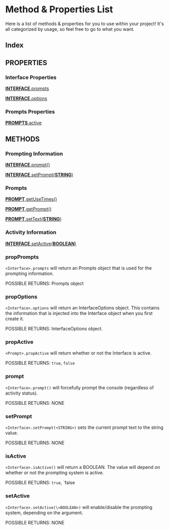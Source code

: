 Method & Properties List
======================================

Here is a list of methods & properties for you to use within your project!
It's all categorized by usage, so feel free to go to what you want.

Index
--------------------------------------

## PROPERTIES

### Interface Properties
[**INTERFACE**.prompts](#propPrompts)

[**INTERFACE**.options](#propOptions)

### Prompts Properties
[**PROMPTS**.active](#propActive)

## METHODS

### Prompting Information
[**INTERFACE**.prompt()](#prompt)

[**INTERFACE**.setPrompt(**STRING**)](#setprompt)

### Prompts
[**PROMPT**.getUseTimes()](#getUseTimes)

[**PROMPT**.getPrompt()](#getPrompt)

[**PROMPT**.setText(**STRING**)](#setText)

### Activity Information
[**INTERFACE**.setActive(**BOOLEAN**)](#setactive)

### propPrompts

`<Interface>.prompts` will return an Prompts object that is used for the prompting information.

POSSIBLE RETURNS:
Prompts object

### propOptions

`<Interface>.options` will return an InterfaceOptions object. This contains the information that is injected into the Interface object when you first create it.

POSSIBLE RETURNS:
InterfaceOptions object.

### propActive

`<Prompt>.propActive` will return whether or not the Interface is active.

POSSIBLE RETURNS:
`true`,
`false`

### prompt

`<Interface>.prompt()` will forcefully prompt the console (regardless of activity status).

POSSIBLE RETURNS:
NONE

### setPrompt

`<Interface>.setPrompt(<STRING>)` sets the current prompt text to the string value.

POSSIBLE RETURNS:
NONE

### isActive

`<Interface>.isActive()` will return a BOOLEAN. The value will depend on whether or not the prompting system is active.

POSSIBLE RETURNS:
`true`,
`false

### setActive

`<Interface>.setActive(\<BOOLEAN>)` will enable/disable the prompting system, depending on the argument.

POSSIBLE RETURNS:
NONE
